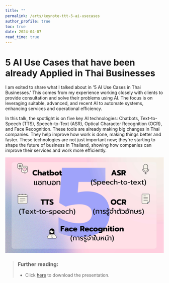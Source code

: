 ```yaml
---
title: ""
permalink: /arts/keynote-ttt-5-ai-usecases
author_profile: true
toc: true
date: 2024-04-07
read_time: true
---
```


# 5 AI Use Cases that have been already Applied in Thai Businesses

I am exited to share what I talked about in '5 AI Use Cases in Thai Businesses.' This comes from my experience working closely with clients to provide consultation and solve their problems using AI. The focus is on leveraging suitable, advanced, and recent AI to automate systems, enhancing services and operational efficiency.

In this talk, the spotlight is on five key AI technologies: Chatbots, Text-to-Speech (TTS), Speech-to-Text (ASR), Optical Character Recognition (OCR), and Face Recognition. These tools are already making big changes in Thai companies. They help improve how work is done, making things better and faster. These technologies are not just important now; they're starting to shape the future of business in Thailand, showing how companies can improve their services and work more efficiently.



![llavac-model-figure](/assets/files/arts/keynotes/ttt-5-ai-usecases/ttt-5-ai-usecases-figure.png)
> ### Further reading:
> - Click [here](/assets/files/arts/) to download the presentation.